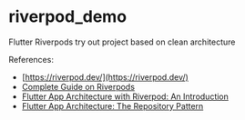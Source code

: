 # riverpod_demo

Flutter Riverpods try out project based on clean architecture

References:

- [https://riverpod.dev/](https://riverpod.dev/)
- [Complete Guide on Riverpods](https://codewithandrea.com/articles/flutter-state-management-riverpod/)
- [Flutter App Architecture with Riverpod: An Introduction](https://codewithandrea.com/articles/flutter-app-architecture-riverpod-introduction/)
- [Flutter App Architecture: The Repository Pattern](https://codewithandrea.com/articles/flutter-repository-pattern/)

